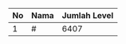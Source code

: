 | No | Nama            | Jumlah Level |
|----|-----------------|--------------|
| 1  | #    |    6407        |

